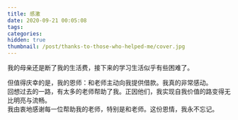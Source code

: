 ```yaml
---
title: 感激
date: 2020-09-21 00:05:08
tags:
categories:
hidden: true
thumbnail: /post/thanks-to-those-who-helped-me/cover.jpg
---
```

我的母亲还是断了我的生活费，接下来的学习生活似乎有些困难了。
<!-- more -->
但值得庆幸的是，我的恩师：和老师主动向我提供借款。我真的非常感动。   
回想过去的一路，有太多的老师帮助了我。正因他们，我实现自我价值的路变得无比明亮与流畅。   
我由衷地感谢每一位帮助我的老师，特别是和老师。这份恩情，我永不忘记。